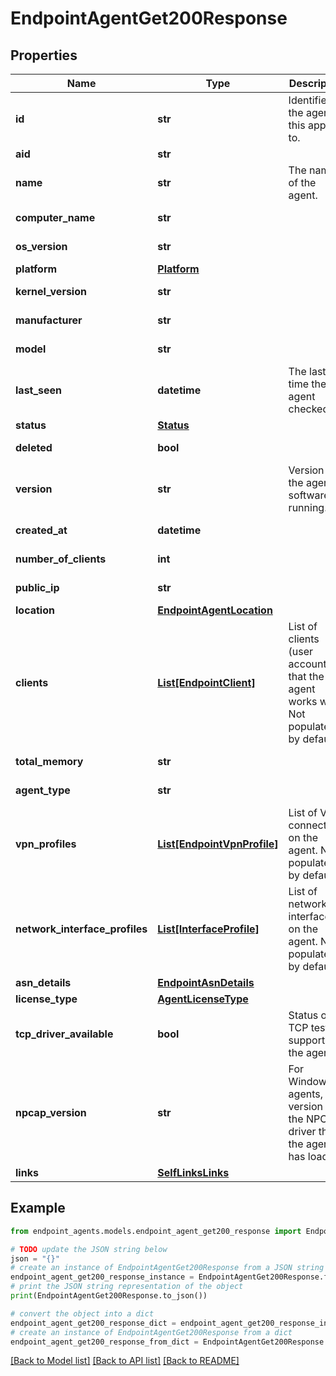 # EndpointAgentGet200Response


## Properties

Name | Type | Description | Notes
------------ | ------------- | ------------- | -------------
**id** | **str** | Identifier of the agent this applies to. | [optional] [readonly] 
**aid** | **str** |  | [optional] 
**name** | **str** | The name of the agent. | [optional] 
**computer_name** | **str** |  | [optional] [readonly] 
**os_version** | **str** |  | [optional] [readonly] 
**platform** | [**Platform**](Platform.md) |  | [optional] 
**kernel_version** | **str** |  | [optional] [readonly] 
**manufacturer** | **str** |  | [optional] [readonly] 
**model** | **str** |  | [optional] [readonly] 
**last_seen** | **datetime** | The last time the agent checked-in. | [optional] [readonly] 
**status** | [**Status**](Status.md) |  | [optional] 
**deleted** | **bool** |  | [optional] [readonly] 
**version** | **str** | Version of the agent software running. | [optional] [readonly] 
**created_at** | **datetime** |  | [optional] [readonly] 
**number_of_clients** | **int** |  | [optional] [readonly] 
**public_ip** | **str** |  | [optional] [readonly] 
**location** | [**EndpointAgentLocation**](EndpointAgentLocation.md) |  | [optional] 
**clients** | [**List[EndpointClient]**](EndpointClient.md) | List of clients (user accounts) that the agent works with. Not populated by default.  | [optional] [readonly] 
**total_memory** | **str** |  | [optional] [readonly] 
**agent_type** | **str** |  | [optional] [readonly] 
**vpn_profiles** | [**List[EndpointVpnProfile]**](EndpointVpnProfile.md) | List of VPN connections on the agent. Not populated by default.  | [optional] [readonly] 
**network_interface_profiles** | [**List[InterfaceProfile]**](InterfaceProfile.md) | List of network interfaces on the agent. Not populated by default.  | [optional] [readonly] 
**asn_details** | [**EndpointAsnDetails**](EndpointAsnDetails.md) |  | [optional] 
**license_type** | [**AgentLicenseType**](AgentLicenseType.md) |  | [optional] 
**tcp_driver_available** | **bool** | Status of TCP test support on the agent. | [optional] [readonly] 
**npcap_version** | **str** | For Windows agents, the version of the NPCAP driver that the agent has loaded. | [optional] [readonly] 
**links** | [**SelfLinksLinks**](SelfLinksLinks.md) |  | [optional] 

## Example

```python
from endpoint_agents.models.endpoint_agent_get200_response import EndpointAgentGet200Response

# TODO update the JSON string below
json = "{}"
# create an instance of EndpointAgentGet200Response from a JSON string
endpoint_agent_get200_response_instance = EndpointAgentGet200Response.from_json(json)
# print the JSON string representation of the object
print(EndpointAgentGet200Response.to_json())

# convert the object into a dict
endpoint_agent_get200_response_dict = endpoint_agent_get200_response_instance.to_dict()
# create an instance of EndpointAgentGet200Response from a dict
endpoint_agent_get200_response_from_dict = EndpointAgentGet200Response.from_dict(endpoint_agent_get200_response_dict)
```
[[Back to Model list]](../README.md#documentation-for-models) [[Back to API list]](../README.md#documentation-for-api-endpoints) [[Back to README]](../README.md)


